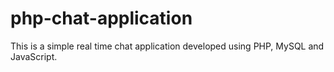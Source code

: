# php-chat-application
This is a simple real time chat application developed using PHP, MySQL and JavaScript.
